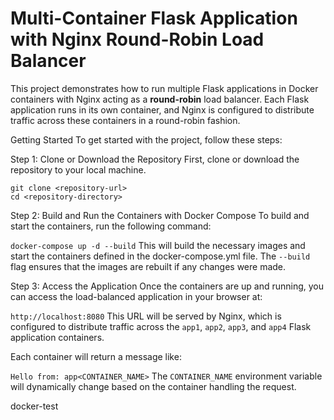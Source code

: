 # Multi-Container Flask Application with Nginx Round-Robin Load Balancer
This project demonstrates how to run multiple Flask applications in Docker containers with Nginx acting as a **round-robin** load balancer. Each Flask application runs in its own container, and Nginx is configured to distribute traffic across these containers in a round-robin fashion.

Getting Started
To get started with the project, follow these steps:

Step 1: Clone or Download the Repository
First, clone or download the repository to your local machine.

```
git clone <repository-url>
cd <repository-directory>
```

Step 2: Build and Run the Containers with Docker Compose
To build and start the containers, run the following command:

```docker-compose up -d --build```
This will build the necessary images and start the containers defined in the docker-compose.yml file. The `--build` flag ensures that the images are rebuilt if any changes were made.

Step 3: Access the Application
Once the containers are up and running, you can access the load-balanced application in your browser at:

```http://localhost:8080```
This URL will be served by Nginx, which is configured to distribute traffic across the `app1`, `app2`, `app3`, and `app4` Flask application containers.

Each container will return a message like:

```Hello from: app<CONTAINER_NAME>```
The `CONTAINER_NAME` environment variable will dynamically change based on the container handling the request.

docker-test